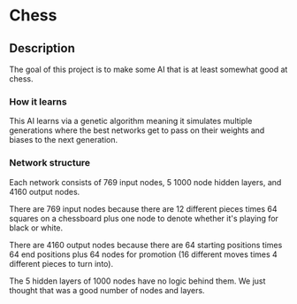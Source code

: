 # Chess

## Description

The goal of this project is to make some AI that is at least somewhat good at chess.

### How it learns

This AI learns via a genetic algorithm meaning it simulates multiple generations where the best networks get to pass on their weights and biases to the next generation.

### Network structure

Each network consists of 769 input nodes, 5 1000 node hidden layers, and 4160 output nodes.

There are 769 input nodes because there are 12 different pieces times 64 squares on a chessboard plus one node to denote whether it's playing for black or white.

There are 4160 output nodes because there are 64 starting positions times 64 end positions plus 64 nodes for promotion (16 different moves times 4 different pieces to turn into).

The 5 hidden layers of 1000 nodes have no logic behind them. We just thought that was a good number of nodes and layers.
